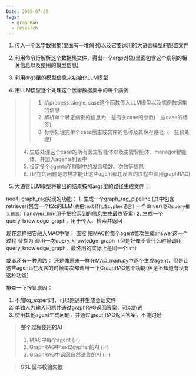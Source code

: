 ```yaml
---
Date: 2025-07-30
tags:
  - graphRAG
  - research
---
```

1. 传入一个医学数据集(里面有一堆病例)以及它要运用的大语言模型的配置文件
2. 利用命令行解析这个数据集文件，得出一个args对象(里面包含这个病例的相关信息以及使用的模型信息)
3. 利用args里的模型信息来初始化LLM模型

4. 用LLM模型逐个处理这个医学数据集中的每个病例
  > > 1. 给process_single_case这个函数传入LLM模型以及病例数据集的信息
  > > 2. 解析单个特定病例的信息为一些有关case的参数(一些case的标签)
  > > 3. 标明处理完单个case后生成文件的名称及其保存路径. (一些预处理)
  > 4. 生成处理这个case的所有医生智能体以及主管智能体、manager智能体，并加入agents列表中
  > 5. 设定多个agents在群聊中的发言轮数、次数等信息
  > 6. (现在的问题是怎样才能让这些agent都在发言的过程中调用graphRAG)


 5. 大语言LLM模型将输出的结果按照args里的路径生成文件；




neo4j graph_rag实现的功能：
	1. 生成一个graph_rag_pipeline
		(其中包含
			retriever(包含一个t2c的LLM`(先把text转化成cypher语言)`
				        一个driver`(驱动query相关信息)`   )
		     answer_llm(用于把检索到的信息生成最终答案)
	2. 生成一个query_knowledge_graph，用于传入、检索并返回

现在怎样把它融入MAC中呢：
直接 把MAC的每个agent每次生成answer这一个过程 替换为 调用一次query_knowledge_graph（但是好像不管什么时候调用query_knowledge_graph，最终用的实际上是同一个llm）

或者还有一种思路：
还是像原来一样在MAC_main.py中逐个生成agent，但是让这些agents在发言的时候每次都调用一下GraphRAG这个功能(但是不知道有没有这种功能)


排查一下报错原因：
1. 不加kg_expert时，可以跑通并生成会话文件
2. 单独人为输入问题并通过graphRAG返回答案，可以跑通
3. 使用其他agent生成问题，并通过graphRAG返回答案，不能跑通

>**整个过程使用的AI**
> 1. MAC中每个agent (✅)
> 2. GraphRAG中text2cypher的AI (✅)
> 3. GraphRAG中返回自然语言的AI (✅)


>**SSL 证书校验失败**
>